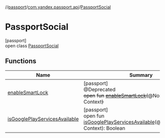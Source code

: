 //[passport](../../../index.md)/[com.yandex.passport.api](../index.md)/[PassportSocial](index.md)

# PassportSocial

[passport]\
open class [PassportSocial](index.md)

## Functions

| Name | Summary |
|---|---|
| [enableSmartLock](enable-smart-lock.md) | [passport]<br>@Deprecated<br>~~open~~ ~~fun~~ [~~enableSmartLock~~](enable-smart-lock.md)~~(~~@NonNullunused: Context~~)~~ |
| [isGooglePlayServicesAvailable](is-google-play-services-available.md) | [passport]<br>open fun [isGooglePlayServicesAvailable](is-google-play-services-available.md)(@NonNullcontext: Context): Boolean |
